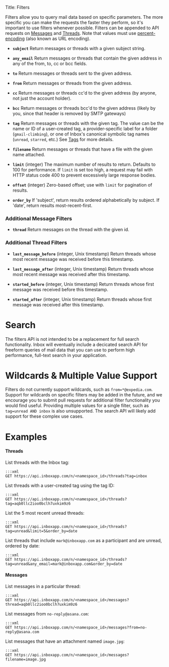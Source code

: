 Title: Filters

Filters allow you to query mail data based on specific parameters. The more specific you can make the requests the faster they perform, so it's important to use filters whenever possible. Filters can be appended to API requests on [Messages](#messages) and [Threads](#threads). Note that values must use [percent-encoding](http://en.wikipedia.org/wiki/Percent-encoding) (also known as URL encoding).

* **`subject`** Return messages or threads with a given subject string.

* **`any_email`** Return messages or threads that contain the given address in any of the from, to, cc or bcc fields.

* **`to`** Return messages or threads sent to the given address.

* **`from`** Return messages or threads from the given address.

* **`cc`** Return messages or threads cc'd to the given address (by anyone, not just the account holder).

* **`bcc`** Return messages or threads bcc'd to the given address (likely by you, since that header is removed by SMTP gateways)

* **`tag`** Return messages or threads with the given tag. The value can be the name or ID of a user-created tag, a provider-specific label for a folder (`gmail-climbing`), or one of Inbox's canonical symbolic tag names (`unread`, `starred`, etc.)  See [Tags](#tags) for more details.

* **`filename`** Return messages or threads that have a file with the given name attached.

* **`limit`** (integer) The maximum number of results to return. Defaults to 100 for performance. If `limit` is set too high, a request may fail with HTTP status code 400 to prevent excessively large response bodies.

* **`offset`** (integer) Zero-based offset; use with `limit` for pagination of results.

* **`order_by`** If 'subject', return results ordered alphabetically by subject. If 'date', return results most-recent-first.

### Additional Message Filters

* **`thread`** Return messages on the thread with the given id.

### Additional Thread Filters

* **`last_message_before`** (integer, Unix timestamp) Return threads whose most recent message was received before this timestamp.

* **`last_message_after`** (integer, Unix timestamp) Return threads whose most recent message was received after this timestamp.

* **`started_before`** (integer, Unix timestamp) Return threads whose first message was received before this timestamp.

* **`started_after`** (integer, Unix timestamp) Return threads whose first message was received after this timestamp.


# Search

The filters API is not intended to be a replacement for full search functionality. Inbox will eventually include a decicated search API for freeform queries of mail data that you can use to perform high performance, full-text search in your application.


# Wildcards & Multiple Value Support

Filters do not currently support wildcards, such as `from=*@expedia.com`. Support for wildcards on specific filters may be added in the future, and we encourage you to submit pull requests for additional filter functionality you would find useful. Providing multiple values for a single filter, such as `tag=unread AND inbox` is also unsupported. The search API will likely add support for these complex use cases.


# Examples

#### Threads

List threads with the Inbox tag:

```
:::xml
GET https://api.inboxapp.com/n/<namespace_id>/threads?tag=inbox
```

List threads with a user-created tag using the tag ID:

```
:::xml
GET https://api.inboxapp.com/n/<namespace_id>/threads?tag=aqb0llc2ioo0bclh7uxkim9z6
```

List the 5 most recent unread threads:

```
:::xml
GET https://api.inboxapp.com/n/<namespace_id>/threads?tag=unread&limit=5&order_by=date
```

List threads that include `mark@inboxapp.com` as a participant and are unread, ordered by date:

```
:::xml
GET https://api.inboxapp.com/n/<namespace_id>/threads?tag=unread&any_email=mark@inboxapp.com&order_by=date
```


#### Messages

List messages in a particular thread:

```
:::xml
GET https://api.inboxapp.com/n/<namespace_id>/messages?thread=aqb0llc2ioo0bclh7uxkim9z6
```

List messages from `no-reply@asana.com`:

```
:::xml
GET https://api.inboxapp.com/n/<namespace_id>/messages?from=no-reply@asana.com
```

List messages that have an attachment named `image.jpg`:

```
:::xml
GET https://api.inboxapp.com/n/<namespace_id>/messages?filename=image.jpg
```
